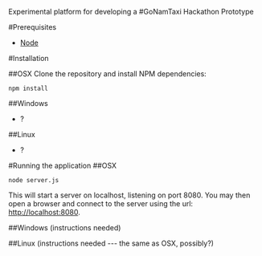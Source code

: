 Experimental platform for developing a #GoNamTaxi Hackathon Prototype

#Prerequisites
  * [Node](http:https://nodejs.org/)

#Installation

##OSX
Clone the repository and install NPM dependencies:
```
npm install
```
##Windows
* ?

##Linux
* ?

#Running the application
##OSX
```
node server.js
```
This will start a server on localhost, listening on port 8080. You may then open a browser and connect to the server using the url: [http://localhost:8080](http://localhost:8080).

##Windows
(instructions needed)

##Linux
(instructions needed --- the same as OSX, possibly?)
